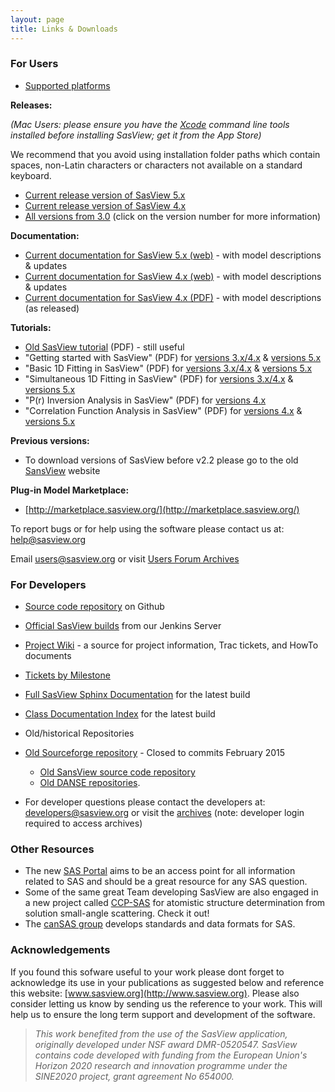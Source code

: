 ```yaml
---
layout: page
title: Links & Downloads
---
```


### For Users
*   [Supported platforms](/faq/#what-platforms-does-sasview-run-on)

**Releases:**

_(Mac Users: please ensure you have the [Xcode](https://en.wikipedia.org/wiki/Xcode) command line tools installed before installing SasView; get it from the App Store)_

 We recommend that you avoid using installation folder paths which contain spaces, non-Latin characters or characters not available on a standard keyboard.

- [Current release version of SasView 5.x](https://github.com/SasView/sasview/releases/tag/v5.0.1 "SasView download")
- [Current release version of SasView 4.x](https://github.com/SasView/sasview/releases/tag/v4.2.2 "SasView download")
- [All versions from 3.0](https://github.com/SasView/sasview/tags "SasView download") (click on the version number for more information)

**Documentation:**
-   [Current documentation for SasView 5.x (web)](/docs/user/user.html) - with model descriptions & updates
-   [Current documentation for SasView 4.x (web)](/docs/old_docs/docs_4.2.2/user/user.html) - with model descriptions & updates
-   [Current documentation for SasView 4.x (PDF)](/downloads/SasViewDocumentation_4.2.2.pdf) - with model descriptions (as released) 
    
<a name="tutorials"></a>

**Tutorials:**
*   [Old SasView tutorial](/downloads/OldTutorial.pdf) (PDF) - still useful
*   "Getting started with SasView" (PDF) for [versions 3.x/4.x](/downloads/getting_started_with_sasview_v3x_4x.pdf) & [versions 5.x](/downloads/getting_started_with_sasview_v5.pdf)
*   "Basic 1D Fitting in SasView" (PDF) for [versions 3.x/4.x](/downloads/basic_1d_fitting_in_sasview_v3x_4x.pdf) & [versions 5.x](/downloads/basic_1d_fitting_in_sasview_v5.pdf)
*   "Simultaneous 1D Fitting in SasView" (PDF) for [versions 3.x/4.x](/downloads/simultaneous_1d_fitting_in_sasview_v3x_4x.pdf) & [versions 5.x](/downloads/simultaneous_1d_fitting_in_sasview_v5.pdf)
*   "P(r) Inversion Analysis in SasView" (PDF) for [versions 4.x](/downloads/pr_inversion_analysis_in_sasview_v4x.pdf)
*   "Correlation Function Analysis in SasView" (PDF) for [versions 4.x](/downloads/correlation_function_analysis_in_sasview_v4x.pdf) & [versions 5.x](/downloads/correlation_function_analysis_in_sasview_v5.pdf)

  
**Previous versions:**
*   To download versions of SasView before v2.2 please go to the old [SansView](http://danse.chem.utk.edu/sansview.html#downloads) website

  
**Plug-in Model Marketplace:**
*   [http://marketplace.sasview.org/](http://marketplace.sasview.org/)

  
To report bugs or for help using the software please contact us at: [help@sasview.org](mailto:help@sasview.org)

Email [users@sasview.org](mailto:users@sasview.org) or visit [Users Forum Archives](http://sourceforge.net/mailarchive/forum.php?forum_name=sasview-users)

  

### For Developers
*   [Source code repository](https://github.com/SasView/sasview) on Github
*   [Official SasView builds](https://jenkins.esss.dk/sasview/view/Master-Builds) from our Jenkins Server
*   [Project Wiki](http://trac.sasview.org/wiki/) - a source for project information, Trac tickets, and HowTo documents
*   [Tickets by Milestone](http://trac.sasview.org/report/3/)
*   [Full SasView Sphinx Documentation](/docs) for the latest build
*   [Class Documentation Index](/docs/dev/dev.html) for the latest build
*   Old/historical Repositories
*   [Old Sourceforge repository](http://sourceforge.net/p/sasview/code/) - Closed to commits February 2015
    *   [Old SansView source code repository](http://sansviewproject.svn.sourceforge.net/viewvc/sansviewproject/)
    *   [Old DANSE repositories](http://danse.us/admin/repolist).

*   For developer questions please contact the developers at: [developers@sasview.org](mailto:developers@sasview.org) or visit the [archives](https://sourceforge.net/p/sasview/mailman/sasview-users/) (note: developer login required to access archives)

  

### Other Resources
*   The new [SAS Portal](http://www.smallangle.org) aims to be an access point for all information related to SAS and should be a great resource for any SAS question.
*   Some of the same great Team developing SasView are also engaged in a new project called [CCP-SAS](http://www.ccpsas.org) for atomistic structure determination from solution small-angle scattering. Check it out!
*   The [canSAS group](http://www.cansas.org) develops standards and data formats for SAS.

  
### Acknowledgements

If you found this sofware useful to your work please dont forget to acknowledge its use in your publications as suggested below and reference this website: [www.sasview.org](http://www.sasview.org). Please also consider letting us know by sending us the reference to your work. This will help us to ensure the long term support and development of the software.

> _This work benefited from the use of the SasView application, originally developed under NSF award DMR-0520547. SasView contains code developed with funding from the European Union's Horizon 2020 research and innovation programme under the SINE2020 project, grant agreement No 654000._